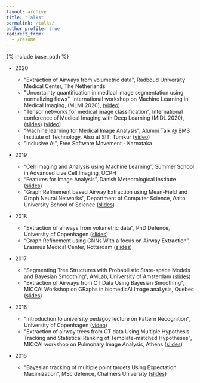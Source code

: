 ```yaml
---
layout: archive
title: "Talks"
permalink: /talks/
author_profile: true
redirect_from:
  - /resume
---
```


{% include base_path %}

* 2020
	* "Extraction of Airways from volumetric data", Radboud University Medical Center, The Netherlands 
	* "Uncertainty quantification in medical image segmentation using normalizing flows", International workshop on Machine Learning in Medical Imaging, (MLMI 2020), ([video](https://www.youtube.com/watch?v=6mZsNRcwK-s&))
	* "Tensor networks for medical image classification", International conference of Medical Imaging with Deep Learning (MIDL 2020), ([slides](files/midl2020.pdf)) ([video](https://www.youtube.com/watch?v=CpBJVULSGiY&feature=share))
	* "Machine learning for Medical Image Analysis", Alumni Talk @ BMS Institute of Technology. Also at SIT, Tumkur ([video](https://www.youtube.com/watch?v=cNFveRTSRq4&))
	* "Inclusive AI", Free Software Movement - Karnataka	

* 2019
	* “Cell Imaging and Analysis using Machine Learning”, Summer School in Advanced Live Cell
Imaging, UCPH
	* “Features for Image Analysis”, Danish Meteorological Institute ([slides](files/dmi.pdf)) 
	* “Graph Refinement based Airway Extraction using Mean-Field and Graph Neural Networks”,
Department of Computer Science, Aalto University School of Science ([slides](files/aalto.pdf))

* 2018 
	* "Extraction of airways from volumetric data", PhD Defence, University of Copenhagen ([slides](files/phd.pdf))
	* “Graph Refinement using GNNs With a focus on Airway Extraction”, Erasmus Medical Center,
Rotterdam ([slides](files/rotterdam.pdf))
	
* 2017 
	* “Segmenting Tree Structures with Probabilistic State-space Models and Bayesian Smoothing”,
AMLab, University of Amsterdam ([slides](files/amsterdam.pdf))
	* "Extraction of Airways from CT Data Using Bayesian Smoothing", MICCAI Workshop on GRaphs in biomedicAl Image anaLysis, Quebec ([slides](files/grail.pdf))

* 2016
	* "Introduction to university pedagoy lecture on Pattern Recognition", University of Copenhagen ([video](https://www.youtube.com/watch?v=3RfOFVvhYGU))
	* "Extraction of airway trees from CT data Using Multiple Hypothesis Tracking and Statistical Ranking of Template-matched Hypotheses", MICCAI workshop on Pulmonary Image Analysis, Athens ([slides](files/pia.pdf))

* 2015
	* "Bayesian tracking of multiple point targets Using Expectation Maximization", MSc defence, Chalmers University ([slides](files/msc.pdf))
